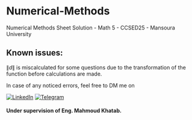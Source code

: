 # Numerical-Methods
Numerical Methods Sheet Solution - Math 5 - CCSED25 - Mansoura University

## Known issues:
$\lVert d  \rVert$ is miscalculated for some questions due to the transformation of the function before calculations are made.

In case of any noticed errors, feel free to DM me on


<a href="https://www.linkedin.com/in/nordin-shafiq/"><img src="https://img.shields.io/badge/LinkedIn-0077B5?style=for-the-badge&logo=linkedin&logoColor=white" alt="LinkedIn"/></a> <a href="https://t.me/nordin_iv"><img src="https://img.shields.io/badge/Telegram-2CA5E0?style=for-the-badge&logo=telegram&logoColor=white
" alt="Telegram"/></a>

#### Under supervision of Eng. Mahmoud Khatab.
